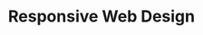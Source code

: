 ---
# This topic lives at
# https://digital.gov/topics/responsive-web-design

# Topic Title
title: "Responsive Web Design"

# description — keep it short and clear
summary: ""

# Weight
weight: 1

# For more information on managing topics,
# see https://github.com/GSA/digitalgov.gov/wiki/topics
---